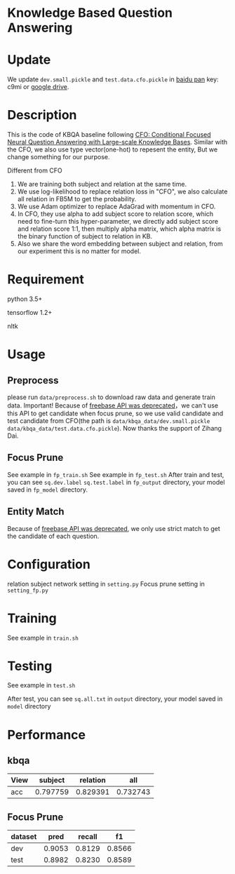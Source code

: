 # Knowledge Based Question Answering

# Update
We update `dev.small.pickle` and `test.data.cfo.pickle` in [baidu pan](https://pan.baidu.com/s/16Qq0RiZAEN3m8LEnMJrRFA)  key: c9mi or [google drive](https://drive.google.com/drive/folders/1cmO7QdcUgNeB8hpsE5Bj6AdtIFKbHyCW?usp=sharing).
# Description
 

This is the code of KBQA baseline following [CFO: Conditional Focused Neural Question Answering with Large-scale Knowledge Bases](https://arxiv.org/pdf/1606.01994.pdf). Similar with the CFO, we also use type vector(one-hot) to repesent the entity, But we change something for our purpose.

Different from CFO
1. We are training both subject and relation at the same time.
2. We use log-likelihood to replace relation loss in "CFO", we also calculate all relation in FB5M to get the probability.
3. We use Adam optimizer to replace AdaGrad with momentum in CFO.
4. In CFO, they use alpha to add subject score to relation score, which need to fine-turn this hyper-parameter, we directly add subject score and relation score 1:1, then multiply alpha matrix, which alpha matrix is the binary function of subject to relation in KB. 
5. Also we share the word embedding between subject and relation, from our experiment this is no matter for model.

# Requirement

python 3.5+

tensorflow 1.2+

nltk

# Usage

## Preprocess

please run `data/preprocess.sh` to download raw data and generate train data.
Important! Because of [freebase API was deprecated](https://developers.google.com/freebase/)，we can't use this API to get candidate when focus prune, so we use valid candidate and test candidate from CFO(the path is `data/kbqa_data/dev.small.pickle data/kbqa_data/test.data.cfo.pickle`). Now thanks the support of Zihang Dai. 

## Focus Prune

See example in `fp_train.sh`
See example in `fp_test.sh`
After train and test, you can see `sq.dev.label` `sq.test.label` in `fp_output` directory, your model saved in `fp_model` directory.

## Entity Match

Because of [freebase API was deprecated](https://developers.google.com/freebase/), we only use strict match to get the candidate of each question. 

# Configuration

relation subject network setting in `setting.py`
Focus prune setting in `setting_fp.py`

# Training

See example in `train.sh`

# Testing

See example in `test.sh`

After test, you can see `sq.all.txt` in `output` directory, your model saved in `model` directory

# Performance

## kbqa

View |subject | relation | all
 --- | --- | --- |---
acc| 0.797759 | 0.829391 | 0.732743

## Focus Prune

dataset | pred|recall|f1
---| --- | ---| ---|
dev| 0.9053|0.8129|0.8566
test |0.8982|0.8230|0.8589

